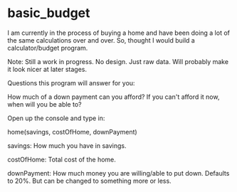 # basic_budget

I am currently in the process of buying a home and have been doing a lot of the same calculations over and over. So, thought I would build a calculator/budget program.

Note: Still a work in progress. No design. Just raw data. Will probably make it look nicer at later stages. 

Questions this program will answer for you:

How much of a down payment can you afford?
If you can't afford it now, when will you be able to?

Open up the console and type in:

home(savings, costOfHome, downPayment)

savings: How much you have in savings.

costOfHome: Total cost of the home.

downPayment: How much money you are willing/able to put down. Defaults to 20%. But can be changed to something more or less. 


